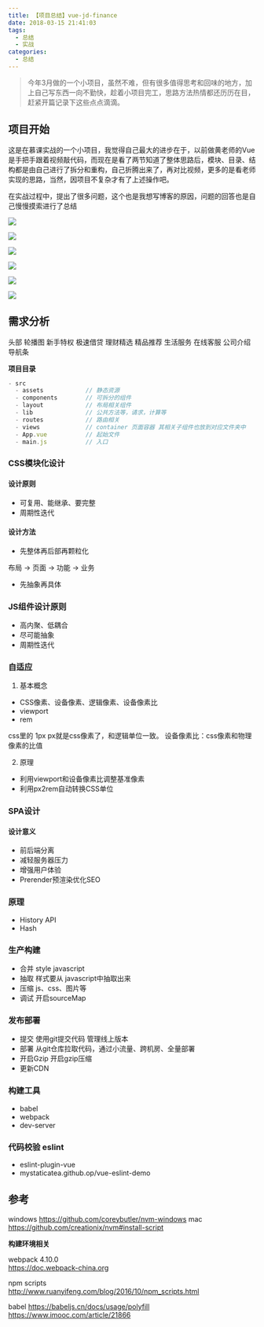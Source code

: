 ```yaml
---
title: 【项目总结】vue-jd-finance
date: 2018-03-15 21:41:03
tags: 
  - 总结
  - 实战
categories: 
  - 总结
---
```


> 今年3月做的一个小项目，虽然不难，但有很多值得思考和回味的地方，加上自己写东西一向不勤快，趁着小项目完工，思路方法热情都还历历在目，赶紧开篇记录下这些点点滴滴。

<!-- more -->

## 项目开始

这是在慕课实战的一个小项目，我觉得自己最大的进步在于，以前做黄老师的Vue是手把手跟着视频敲代码，而现在是看了两节知道了整体思路后，模块、目录、结构都是由自己进行了拆分和重构，自己折腾出来了，再对比视频，更多的是看老师实现的思路，当然，因项目不复杂才有了上述操作吧。

在实战过程中，提出了很多问题，这个也是我想写博客的原因，问题的回答也是自己慢慢摸索进行了总结

![](http://blog.fueson.top/img/2017/jd01.png)

![](http://blog.fueson.top/img/2017/jd02.png)

![](http://blog.fueson.top/img/2017/jd03.png)

![](http://blog.fueson.top/img/2017/jd04.png)

![](http://blog.fueson.top/img/2017/jd05.png)

![](http://blog.fueson.top/img/2017/jd06.png)

## 需求分析

头部
轮播图
新手特权
极速借贷
理财精选
精品推荐
生活服务
在线客服
公司介绍
导航条

**项目目录**

```js
- src
  - assets            // 静态资源
  - components        // 可拆分的组件
  - layout            // 布局相关组件
  - lib               // 公共方法等，请求，计算等
  - routes            // 路由相关
  - views             // container 页面容器 其相关子组件也放到对应文件夹中
  - App.vue           // 起始文件
  - main.js           // 入口
```

### CSS模块化设计

#### 设计原则

* 可复用、能继承、要完整
* 周期性迭代

#### 设计方法

* 先整体再后部再颗粒化

布局 -> 页面 -> 功能 -> 业务

* 先抽象再具体

### JS组件设计原则

* 高内聚、低耦合
* 尽可能抽象
* 周期性迭代

### 自适应

1. 基本概念

* CSS像素、设备像素、逻辑像素、设备像素比
* viewport
* rem

css里的 1px px就是css像素了，和逻辑单位一致。
设备像素比：css像素和物理像素的比值

2. 原理

* 利用viewport和设备像素比调整基准像素
* 利用px2rem自动转换CSS单位

### SPA设计

#### 设计意义

* 前后端分离
* 减轻服务器压力
* 增强用户体验
* Prerender预渲染优化SEO

### 原理

* History API
* Hash

### 生产构建

* 合并 style javascript
* 抽取 样式要从 javascript中抽取出来
* 压缩 js、css、图片等
* 调试 开启sourceMap

### 发布部署

* 提交 使用git提交代码 管理线上版本
* 部署 从git仓库拉取代码，通过小流量、跨机房、全量部署
* 开启Gzip 开启gzip压缩
* 更新CDN 

### 构建工具

* babel 
* webpack
* dev-server

### 代码校验 eslint

* eslint-plugin-vue
* mystaticatea.github.op/vue-eslint-demo

## 参考

windows https://github.com/coreybutler/nvm-windows
mac https://github.com/creationix/nvm#install-script

**构建环境相关**

webpack 4.10.0  
https://doc.webpack-china.org

npm scripts  
http://www.ruanyifeng.com/blog/2016/10/npm_scripts.html

babel 
https://babeljs.cn/docs/usage/polyfill
https://www.imooc.com/article/21866
